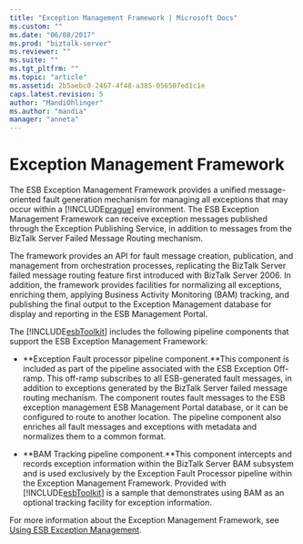 ```yaml
---
title: "Exception Management Framework | Microsoft Docs"
ms.custom: ""
ms.date: "06/08/2017"
ms.prod: "biztalk-server"
ms.reviewer: ""
ms.suite: ""
ms.tgt_pltfrm: ""
ms.topic: "article"
ms.assetid: 2b5aebc0-2467-4f48-a385-056507ed1c1e
caps.latest.revision: 5
author: "MandiOhlinger"
ms.author: "mandia"
manager: "anneta"
---
```

# Exception Management Framework
The ESB Exception Management Framework provides a unified message-oriented fault generation mechanism for managing all exceptions that may occur within a [!INCLUDE[prague](../includes/prague-md.md)] environment. The ESB Exception Management Framework can receive exception messages published through the Exception Publishing Service, in addition to messages from the BizTalk Server Failed Message Routing mechanism.  
  
 The framework provides an API for fault message creation, publication, and management from orchestration processes, replicating the BizTalk Server failed message routing feature first introduced with BizTalk Server 2006. In addition, the framework provides facilities for normalizing all exceptions, enriching them, applying Business Activity Monitoring (BAM) tracking, and publishing the final output to the Exception Management database for display and reporting in the ESB Management Portal.  
  
 The [!INCLUDE[esbToolkit](../includes/esbtoolkit-md.md)] includes the following pipeline components that support the ESB Exception Management Framework:  
  
-   **Exception Fault processor pipeline component.**This component is included as part of the pipeline associated with the ESB Exception Off-ramp. This off-ramp subscribes to all ESB-generated fault messages, in addition to exceptions generated by the BizTalk Server failed message routing mechanism. The component routes fault messages to the ESB exception management ESB Management Portal database, or it can be configured to route to another location. The pipeline component also enriches all fault messages and exceptions with metadata and normalizes them to a common format.  
  
-   **BAM Tracking pipeline component.**This component intercepts and records exception information within the BizTalk Server BAM subsystem and is used exclusively by the Exception Fault Processor pipeline within the Exception Management Framework. Provided with [!INCLUDE[esbToolkit](../includes/esbtoolkit-md.md)] is a sample that demonstrates using BAM as an optional tracking facility for exception information.  
  
 For more information about the Exception Management Framework, see [Using ESB Exception Management](../esb-toolkit/using-esb-exception-management.md).